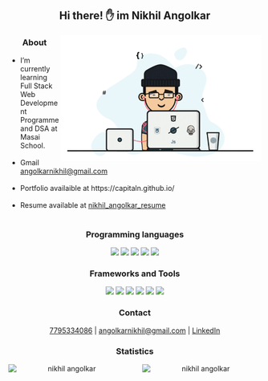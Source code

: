  <div align="center">
 <h2>Hi there! ✋ im Nikhil Angolkar</h2>
<img align="right" width="400" src="https://raw.githubusercontent.com/SandunWebDev/SandunWebDev/main/assets/developer_coding_1.gif" alt="">
 
 <h3>About</h3>
  <div align="left">
   <ul>
    <li>I’m currently learning Full Stack Web Development Programme and DSA at Masai School.</li>
    <br/>
    <li>Gmail <a href="mailto:angolkarnikhil@gmail.com" target="_blank">angolkarnikhil@gmail.com</a></li>
    <br/>
    <li>Portfolio availaible at https://capitaln.github.io/</li>
    <br/>
    <li>Resume available at <a href="https://drive.google.com/file/d/1GtZiQIVtAi8ap6WSe38hKNHeB_c4T4eg/view" target="_blank">nikhil_angolkar_resume</a> </li>
    <br/>
   </ul>
</div>
   
<div>
  <h3>Programming languages</h3>
  <p>
    <img
      src="https://img.shields.io/badge/HTML5-E34F26?style=for-the-badge&logo=html5&logoColor=white"
    />
    <img
      src="https://img.shields.io/badge/CSS3-1572B6?style=for-the-badge&logo=css3&logoColor=white"
    />
    <img
      src="https://img.shields.io/badge/JavaScript-323330?style=for-the-badge&logo=javascript&logoColor=F7DF1E"
    />
    <img
      src="https://img.shields.io/badge/TypeScript-007ACC?style=for-the-badge&logo=typescript&logoColor=white"
    />
    <img
      src="https://img.shields.io/badge/json-5E5C5C?style=for-the-badge&logo=json&logoColor=white"
    />
  </p>
</div>

<div>
    <h3>Frameworks and Tools</h3>
    <p>
      <img src="https://camo.githubusercontent.com/268ac512e333b69600eb9773a8f80b7a251f4d6149642a50a551d4798183d621/68747470733a2f2f696d672e736869656c64732e696f2f62616467652f52656163742d3230323332413f7374796c653d666f722d7468652d6261646765266c6f676f3d7265616374266c6f676f436f6c6f723d363144414642"
      />
      <img src="https://camo.githubusercontent.com/dfc69d704694f22168bea3d84584663777fa5301dcad5bbcb5459b336da8d554/68747470733a2f2f696d672e736869656c64732e696f2f62616467652f4e6f64652e6a732d3433383533443f7374796c653d666f722d7468652d6261646765266c6f676f3d6e6f64652e6a73266c6f676f436f6c6f723d7768697465"
      />
      <img src="https://camo.githubusercontent.com/72e92f69f36703548704a9eeda2a9889c2756b5e08f01a9aec6e658c148d014e/68747470733a2f2f696d672e736869656c64732e696f2f62616467652f4d6f6e676f44422d3445413934423f7374796c653d666f722d7468652d6261646765266c6f676f3d6d6f6e676f6462266c6f676f436f6c6f723d7768697465"
      />
      <img src="https://camo.githubusercontent.com/fbc3df79ffe1a99e482b154b29262ecbb10d6ee4ed22faa82683aa653d72c4e1/68747470733a2f2f696d672e736869656c64732e696f2f62616467652f4769744875622d3130303030303f7374796c653d666f722d7468652d6261646765266c6f676f3d676974687562266c6f676f436f6c6f723d7768697465"
      />
      <img src="https://camo.githubusercontent.com/2a41a17db617e01ad5d7eaaa4ce18830a09f6dc0555373913500342cb6cfc025/68747470733a2f2f696d672e736869656c64732e696f2f62616467652f4e65746c6966792d3030433742373f7374796c653d666f722d7468652d6261646765266c6f676f3d6e65746c696679266c6f676f436f6c6f723d77686974"
      />
      <img src="https://camo.githubusercontent.com/6908bc5919e46cd787b8e5117f092f5ed37da82e8bd602e6339060ea0fff722c/68747470733a2f2f696d672e736869656c64732e696f2f62616467652f52656475782d3539334438383f7374796c653d666f722d7468652d6261646765266c6f676f3d7265647578266c6f676f436f6c6f723d7768697465"
      />
    </p>
</div>
 
 <div>
  <h3>Contact</h3>
  <a href="7795334086" target="_blank">7795334086</a> | <a href="mailto:angolkarnikhil@gmail.com" target="_blank">angolkarnikhil@gmail.com</a> | <a href="https://www.linkedin.com/in/nikhil-angolkar-62722a19b/" target="_blank">LinkedIn</a>
</div>

<div>
  <h3>Statistics</h3>
  <p>
    <img
      align="left" width="47%" 
      src="https://github-readme-stats.vercel.app/api/top-langs?username=capitalN&show_icons=true&locale=en&layout=compact"
      alt="nikhil angolkar"
    />
  </p>
  <p>
    &nbsp;<img
      align="right" width="47%" 
      src="https://github-readme-stats.vercel.app/api?username=capitalN&show_icons=true&locale=en"
      alt="nikhil angolkar"
    />
  </p>
</div>
</div>


